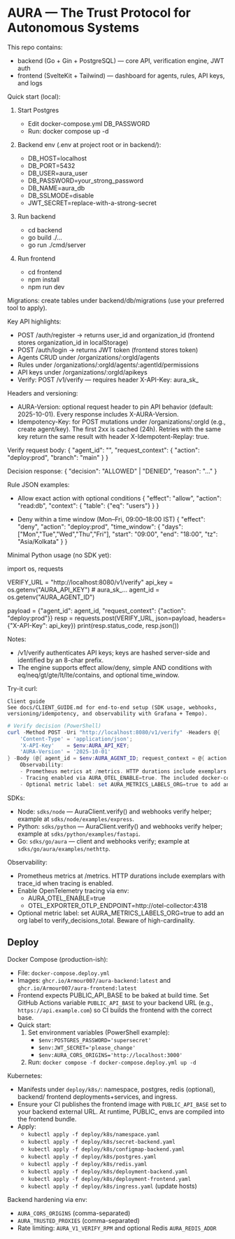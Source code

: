 # AURA — The Trust Protocol for Autonomous Systems

This repo contains:
- backend (Go + Gin + PostgreSQL) — core API, verification engine, JWT auth
- frontend (SvelteKit + Tailwind) — dashboard for agents, rules, API keys, and logs

Quick start (local):
1) Start Postgres
	- Edit docker-compose.yml DB_PASSWORD
	- Run: docker compose up -d

2) Backend env (.env at project root or in backend/):
	- DB_HOST=localhost
	- DB_PORT=5432
	- DB_USER=aura_user
	- DB_PASSWORD=your_strong_password
	- DB_NAME=aura_db
	- DB_SSLMODE=disable
	- JWT_SECRET=replace-with-a-strong-secret

3) Run backend
	- cd backend
	- go build ./...
	- go run ./cmd/server

4) Run frontend
	- cd frontend
	- npm install
	- npm run dev

Migrations: create tables under backend/db/migrations (use your preferred tool to apply).

Key API highlights:
- POST /auth/register → returns user_id and organization_id (frontend stores organization_id in localStorage)
- POST /auth/login → returns JWT token (frontend stores token)
- Agents CRUD under /organizations/:orgId/agents
- Rules under /organizations/:orgId/agents/:agentId/permissions
- API keys under /organizations/:orgId/apikeys
- Verify: POST /v1/verify — requires header X-API-Key: aura_sk_<secret>

Headers and versioning:
- AURA-Version: optional request header to pin API behavior (default: 2025-10-01). Every response includes X-AURA-Version.
- Idempotency-Key: for POST mutations under /organizations/:orgId (e.g., create agent/key). The first 2xx is cached (24h). Retries with the same key return the same result with header X-Idempotent-Replay: true.

Verify request body:
{
  "agent_id": "<uuid>",
  "request_context": { "action": "deploy:prod", "branch": "main" }
}

Decision response:
{ "decision": "ALLOWED" | "DENIED", "reason": "..." }

Rule JSON examples:
- Allow exact action with optional conditions
  { "effect": "allow", "action": "read:db", "context": { "table": {"eq": "users"} } }

- Deny within a time window (Mon–Fri, 09:00–18:00 IST)
  { "effect": "deny", "action": "deploy:prod", "time_window": { "days": ["Mon","Tue","Wed","Thu","Fri"], "start": "09:00", "end": "18:00", "tz": "Asia/Kolkata" } }

Minimal Python usage (no SDK yet):

import os, requests

VERIFY_URL = "http://localhost:8080/v1/verify"
api_key = os.getenv("AURA_API_KEY") # aura_sk_...
agent_id = os.getenv("AURA_AGENT_ID")

payload = {"agent_id": agent_id, "request_context": {"action": "deploy:prod"}}
resp = requests.post(VERIFY_URL, json=payload, headers={"X-API-Key": api_key})
print(resp.status_code, resp.json())

Notes:
- /v1/verify authenticates API keys; keys are hashed server-side and identified by an 8-char prefix.
- The engine supports effect allow/deny, simple AND conditions with eq/neq/gt/gte/lt/lte/contains, and optional time_window.

Try-it curl:

	Client guide
	See docs/CLIENT_GUIDE.md for end-to-end setup (SDK usage, webhooks, versioning/idempotency, and observability with Grafana + Tempo).

```powershell
# Verify decision (PowerShell)
curl -Method POST -Uri "http://localhost:8080/v1/verify" -Headers @{
	'Content-Type' = 'application/json';
	'X-API-Key'    = $env:AURA_API_KEY;
	'AURA-Version' = '2025-10-01'
} -Body (@{ agent_id = $env:AURA_AGENT_ID; request_context = @{ action = 'deploy:prod'; branch = 'main' } } | ConvertTo-Json)
	Observability:
	- Prometheus metrics at /metrics. HTTP durations include exemplars with trace_id when tracing is enabled.
	- Tracing enabled via AURA_OTEL_ENABLE=true. The included docker-compose also runs an OTEL collector and a Tempo tracing backend; Grafana is pre-wired to both Prometheus and Tempo for out-of-the-box metrics and traces.
	- Optional metric label: set AURA_METRICS_LABELS_ORG=true to add an org label to verify_decisions_total. Beware of high-cardinality.
```

SDKs:
- Node: `sdks/node` — AuraClient.verify() and webhooks verify helper; example at `sdks/node/examples/express`.
- Python: `sdks/python` — AuraClient.verify() and webhooks verify helper; example at `sdks/python/examples/fastapi`.
- Go: `sdks/go/aura` — client and webhooks verify; example at `sdks/go/aura/examples/nethttp`.

Observability:
- Prometheus metrics at /metrics. HTTP durations include exemplars with trace_id when tracing is enabled.
- Enable OpenTelemetry tracing via env:
	- AURA_OTEL_ENABLE=true
	- OTEL_EXPORTER_OTLP_ENDPOINT=http://otel-collector:4318
- Optional metric label: set AURA_METRICS_LABELS_ORG=true to add an org label to verify_decisions_total. Beware of high-cardinality.

## Deploy

Docker Compose (production-ish):
- File: `docker-compose.deploy.yml`
- Images: `ghcr.io/Armour007/aura-backend:latest` and `ghcr.io/Armour007/aura-frontend:latest`
- Frontend expects PUBLIC_API_BASE to be baked at build time. Set GitHub Actions variable `PUBLIC_API_BASE` to your backend URL (e.g., `https://api.example.com`) so CI builds the frontend with the correct base.
- Quick start:
	1) Set environment variables (PowerShell example):
		 - `$env:POSTGRES_PASSWORD='supersecret'`
		 - `$env:JWT_SECRET='please_change'`
		 - `$env:AURA_CORS_ORIGINS='http://localhost:3000'`
	2) Run: `docker compose -f docker-compose.deploy.yml up -d`

Kubernetes:
- Manifests under `deploy/k8s/`: namespace, postgres, redis (optional), backend/ frontend deployments+services, and ingress.
- Ensure your CI publishes the frontend image with `PUBLIC_API_BASE` set to your backend external URL. At runtime, PUBLIC_ envs are compiled into the frontend bundle.
- Apply:
	- `kubectl apply -f deploy/k8s/namespace.yaml`
	- `kubectl apply -f deploy/k8s/secret-backend.yaml`
	- `kubectl apply -f deploy/k8s/configmap-backend.yaml`
	- `kubectl apply -f deploy/k8s/postgres.yaml`
	- `kubectl apply -f deploy/k8s/redis.yaml`
	- `kubectl apply -f deploy/k8s/deployment-backend.yaml`
	- `kubectl apply -f deploy/k8s/deployment-frontend.yaml`
	- `kubectl apply -f deploy/k8s/ingress.yaml` (update hosts)

Backend hardening via env:
- `AURA_CORS_ORIGINS` (comma-separated)
- `AURA_TRUSTED_PROXIES` (comma-separated)
- Rate limiting: `AURA_V1_VERIFY_RPM` and optional Redis `AURA_REDIS_ADDR`
